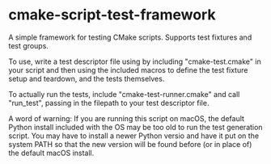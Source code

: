 # cmake-script-test-framework
A simple framework for testing CMake scripts. Supports test fixtures and test groups.

To use, write a test descriptor file using by including "cmake-test.cmake" in your script
and then using the included macros to define the test fixture setup and teardown, and the 
tests themselves.

To actually run the tests, include "cmake-test-runner.cmake" and call "run_test",
passing in the filepath to your test descriptor file.

A word of warning: If you are running this script on macOS, the default Python
install included with the OS may be too old to run the test generation script.
You may have to install a newer Python versio and have it put on the system
PATH so that the new version will be found before (or in place of)
the default macOS install.
